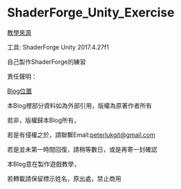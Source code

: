 # ShaderForge_Unity_Exercise

[教學來源](https://www.bilibili.com/video/av11002445)

工具: 
ShaderForge 
Unity 2017.4.27f1

自己製作ShaderForge的練習

責任聲明：

[Blog位置](https://peterlukgit.github.io/)

本Blog裡部分資料如為外部引用，版權為原著作者所有

若非，版權歸本Blog所有，

若是有侵權之於，請聯繫Emall:peterlukgit@gmail.com

若是並未第一時間回復，請稍等數日，或是再寄一封確認

本Blog意在製作遊戲教學，

若轉載請保留標示姓名，原出處，禁止商用